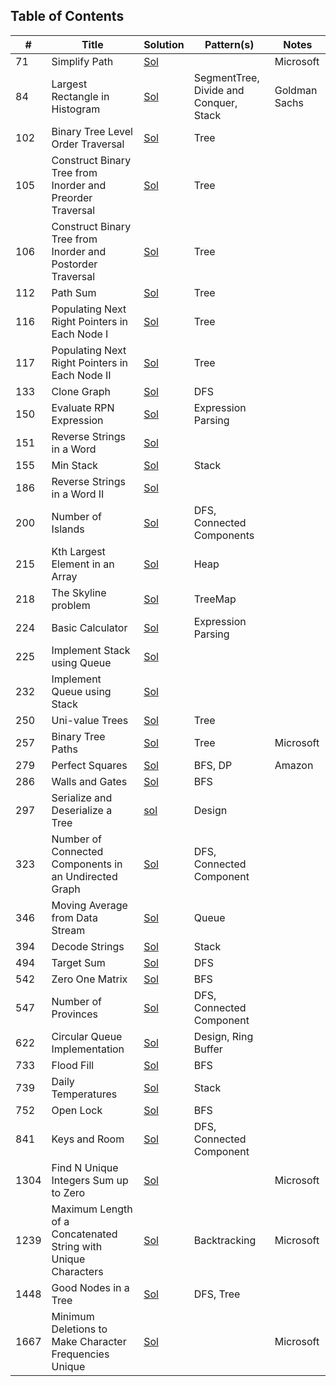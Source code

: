 ## Table of Contents

|  #  |      Title     |   Solution   | Pattern(s)  |    Notes    |
|-----|----------------|--------------|-------------|-------------|
|71|Simplify Path|[Sol](src/stack/_71_SimplifyPath.java)||Microsoft|
|84|Largest Rectangle in Histogram|[Sol](src/tree/_84_LargestHistogram.java)|SegmentTree, Divide and Conquer, Stack|Goldman Sachs|
|102|Binary Tree Level Order Traversal|[Sol](src/tree/_102_LevelOrder.java)|Tree||
|105|Construct Binary Tree from Inorder and Preorder Traversal|[Sol](src/tree/_105_ConstructPreOrder.java)|Tree||
|106|Construct Binary Tree from Inorder and Postorder Traversal|[Sol](src/tree/_106_ConstructPostOrder.java)|Tree||
|112|Path Sum|[Sol](src/tree/_112_PathSum.java)|Tree||
|116|Populating Next Right Pointers in Each Node I|[Sol](src/tree/_116_NextPointerComplete.java)|Tree||
|117|Populating Next Right Pointers in Each Node II|[Sol](src/tree/_117_NextPointer.java)|Tree||
|133|Clone Graph|[Sol](src/dfs/_133_CloneGraph.java)|DFS||
|150|Evaluate RPN Expression|[Sol](src/string/_150_EvaluateExpression.java)|Expression Parsing||
|151|Reverse Strings in a Word|[Sol](src/string/_151_ReverseString.java)|||
|155|Min Stack|[Sol](src/stack/_155_MinStack.java)|Stack||
|186|Reverse Strings in a Word II|[Sol](src/string/_186_ReverseString.java)|||
|200|Number of Islands|[Sol](src/dfs/_200_NumberIslands.java)|DFS, Connected Components||
|215|Kth Largest Element in an Array|[Sol](src/queue/_215_KLargest.java)|Heap||
|218|The Skyline problem|[Sol](src/queue/_218_SkyLine.java)|TreeMap||
|224|Basic Calculator|[Sol](src/string/_224_BasicCalculator.java)|Expression Parsing||
|225|Implement Stack using Queue|[Sol](src/stack/_225_StackUsingQueue.java)|||
|232|Implement Queue using Stack|[Sol](src/queue/_232_QueueUsingStack.java)|||
|250|Uni-value Trees|[Sol](src/tree/_250_Univalues.java)|Tree||
|257|Binary Tree Paths|[Sol](src/tree/_257_BTPaths.java)|Tree|Microsoft|
|279|Perfect Squares|[Sol](src/tree/_257_BTPaths.java)|BFS, DP|Amazon|
|286|Walls and Gates|[Sol](src/bfs/_286_WallGates.java)|BFS||
|297|Serialize and Deserialize a Tree|[sol](src/tree/_297_SerializeBT.java)|Design|
|323|Number of Connected Components in an Undirected Graph|[Sol](src/dfs/_323_ConnectedComponents.java)|DFS, Connected Component||
|346|Moving Average from Data Stream|[Sol](src/queue/_346_MovingAverage.java)|Queue||
|394|Decode Strings|[Sol](src/stack/_394_DecodeStrings.java)|Stack||
|494|Target Sum|[Sol](src/dfs/_494_TargetSum.java)|DFS||
|542|Zero One Matrix|[Sol](src/bfs/_542_ZeroOne.java)|BFS||
|547|Number of Provinces|[Sol](src/dfs/_547_NumberProvinces.java)|DFS, Connected Component||
|622|Circular Queue Implementation|[Sol](src/queue/_622_CircularQueue.java)|Design, Ring Buffer||
|733|Flood Fill|[Sol](src/bfs/_733_FloodFill.java)|BFS||
|739|Daily Temperatures|[Sol](src/stack/_739_DailyTemperatures.java)|Stack||
|752|Open Lock|[Sol](src/bfs/_752_OpenLock.java)|BFS||
|841|Keys and Room|[Sol](src/dfs/_841_KeyRooms.java)|DFS, Connected Component||
|1304|Find N Unique Integers Sum up to Zero|[Sol](src/array/_1304_UniqueN.java)||Microsoft|
|1239|Maximum Length of a Concatenated String with Unique Characters|[Sol](src/backtrack/_1239_MaxConcat.java)|Backtracking|Microsoft|
|1448|Good Nodes in a Tree|[Sol](src/tree/_1448_CountNodes.java)|DFS, Tree||
|1667|Minimum Deletions to Make Character Frequencies Unique|[Sol](src/array/_1647_MinDeletions.java)| |Microsoft|